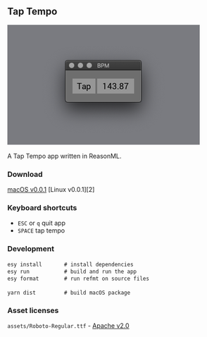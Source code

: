 ## Tap Tempo

![Tap tempo screenshot][0]

A Tap Tempo app written in ReasonML.


### Download
[macOS v0.0.1][1]
[Linux v0.0.1][2]


### Keyboard shortcuts
  - `ESC` or `q` quit app
  - `SPACE` tap tempo


### Development

```
esy install       # install dependencies
esy run           # build and run the app
esy format        # run refmt on source files

yarn dist         # build macOS package
```


### Asset licenses
`assets/Roboto-Regular.ttf` - [Apache v2.0][3]


[0]: ./assets/screenshot.png
[1]: https://github.com/rudolfs/tap-bpm/releases/download/v0.0.1/TapBPM.dmg
[1]: https://github.com/rudolfs/tap-bpm/releases/download/v0.0.1/TapBPM-x86_64.AppImage
[3]: https://www.fontsquirrel.com/license/roboto
